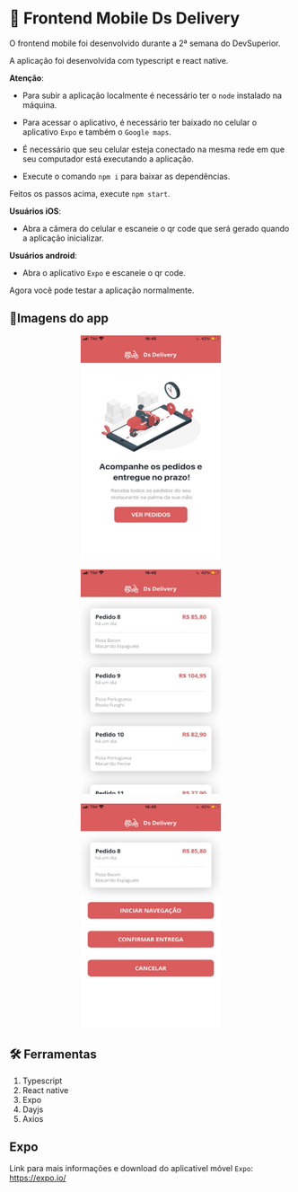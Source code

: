 # 📱 Frontend Mobile Ds Delivery

O frontend mobile foi desenvolvido durante a 2ª semana do DevSuperior.

A aplicação foi desenvolvida com typescript e react native.

**Atenção**: 
- Para subir a aplicação localmente é necessário ter o `node` instalado na máquina.

- Para acessar o aplicativo, é necessário ter baixado no celular o aplicativo `Expo` e também o `Google maps`.

- É necessário que seu celular esteja conectado na mesma rede em que seu computador está executando a aplicação. 

- Execute o comando `npm i` para baixar as dependências.

Feitos os passos acima, execute `npm start`.

**Usuários iOS**:
- Abra a câmera do celular e escaneie o qr code que será gerado quando a aplicação inicializar.

**Usuários android**: 
- Abra o aplicativo `Expo` e escaneie o qr code. 

Agora você pode testar a aplicação normalmente.

## 📲Imagens do app

<p align="center">
  <img width="250" height="400" src="./images/home.jpeg">
</p>

<p align="center">
  <img width="250" height="400" src="./images/orders.jpeg">
</p>

<p align="center">
  <img width="250" height="400" src="./images/selectedorder.jpeg">
</p>

## 🛠️ Ferramentas
1. Typescript
2. React native
3. Expo
4. Dayjs
5. Axios

## Expo
Link para mais informações e download do aplicativel móvel `Expo`: 
https://expo.io/